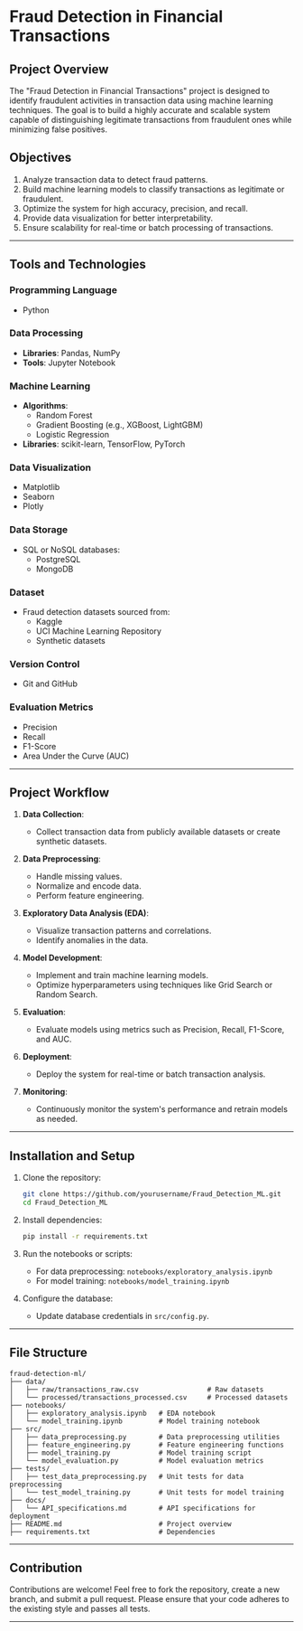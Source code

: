 # Fraud Detection in Financial Transactions

## Project Overview

The "Fraud Detection in Financial Transactions" project is designed to identify fraudulent activities in transaction data using machine learning techniques. The goal is to build a highly accurate and scalable system capable of distinguishing legitimate transactions from fraudulent ones while minimizing false positives.

## Objectives

1. Analyze transaction data to detect fraud patterns.
2. Build machine learning models to classify transactions as legitimate or fraudulent.
3. Optimize the system for high accuracy, precision, and recall.
4. Provide data visualization for better interpretability.
5. Ensure scalability for real-time or batch processing of transactions.

---

## Tools and Technologies

### Programming Language
- Python

### Data Processing
- **Libraries**: Pandas, NumPy
- **Tools**: Jupyter Notebook

### Machine Learning
- **Algorithms**:
  - Random Forest
  - Gradient Boosting (e.g., XGBoost, LightGBM)
  - Logistic Regression
- **Libraries**: scikit-learn, TensorFlow, PyTorch

### Data Visualization
- Matplotlib
- Seaborn
- Plotly

### Data Storage
- SQL or NoSQL databases:
  - PostgreSQL
  - MongoDB

### Dataset
- Fraud detection datasets sourced from:
  - Kaggle
  - UCI Machine Learning Repository
  - Synthetic datasets

### Version Control
- Git and GitHub

### Evaluation Metrics
- Precision
- Recall
- F1-Score
- Area Under the Curve (AUC)

---

## Project Workflow

1. **Data Collection**:
   - Collect transaction data from publicly available datasets or create synthetic datasets.

2. **Data Preprocessing**:
   - Handle missing values.
   - Normalize and encode data.
   - Perform feature engineering.

3. **Exploratory Data Analysis (EDA)**:
   - Visualize transaction patterns and correlations.
   - Identify anomalies in the data.

4. **Model Development**:
   - Implement and train machine learning models.
   - Optimize hyperparameters using techniques like Grid Search or Random Search.

5. **Evaluation**:
   - Evaluate models using metrics such as Precision, Recall, F1-Score, and AUC.

6. **Deployment**:
   - Deploy the system for real-time or batch transaction analysis.

7. **Monitoring**:
   - Continuously monitor the system's performance and retrain models as needed.

---

## Installation and Setup

1. Clone the repository:
   ```bash
   git clone https://github.com/yourusername/Fraud_Detection_ML.git
   cd Fraud_Detection_ML
   ```

2. Install dependencies:
   ```bash
   pip install -r requirements.txt
   ```

3. Run the notebooks or scripts:
   - For data preprocessing: `notebooks/exploratory_analysis.ipynb`
   - For model training: `notebooks/model_training.ipynb`

4. Configure the database:
   - Update database credentials in `src/config.py`.

---

## File Structure

```
fraud-detection-ml/
├── data/
│   ├── raw/transactions_raw.csv                 # Raw datasets
│   └── processed/transactions_processed.csv     # Processed datasets
├── notebooks/
│   ├── exploratory_analysis.ipynb   # EDA notebook
│   └── model_training.ipynb         # Model training notebook
├── src/
│   ├── data_preprocessing.py        # Data preprocessing utilities
│   ├── feature_engineering.py       # Feature engineering functions
│   ├── model_training.py            # Model training script
│   └── model_evaluation.py          # Model evaluation metrics
├── tests/
│   ├── test_data_preprocessing.py   # Unit tests for data preprocessing
│   └── test_model_training.py       # Unit tests for model training
├── docs/
│   └── API_specifications.md        # API specifications for deployment
├── README.md                        # Project overview
├── requirements.txt                 # Dependencies
```

---

## Contribution

Contributions are welcome! Feel free to fork the repository, create a new branch, and submit a pull request. Please ensure that your code adheres to the existing style and passes all tests.

---


